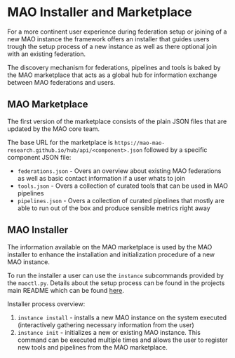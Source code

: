 # MAO Installer and Marketplace

For a more continent user experience during federation setup or joining of a new MAO instance the framework offers an installer that guides users trough the setup process of a new instance as well as there optional join with an existing federation.

The discovery mechanism for federations, pipelines and tools is baked by the MAO marketplace that acts as a global hub for information exchange between MAO federations and users.

## MAO Marketplace

The first version of the marketplace consists of the plain JSON files that are updated by the MAO core team.

The base URL for the marketplace is `https://mao-mao-research.github.io/hub/api/<component>.json` followed by a specific component JSON file:

- `federations.json` - Overs an overview about existing MAO federations as well as basic contact information if a user whats to join
- `tools.json` - Overs a collection of curated tools that can be used in MAO pipelines
- `pipelines.json` - Overs a collection of curated pipelines that mostly are able to run out of the box and produce sensible metrics right away

## MAO Installer

The information available on the MAO marketplace is used by the MAO installer to enhance the installation and initialization procedure of a new MAO instance.

To run the installer a user can use the `instance` subcommands provided by the `maoctl.py`. Details about the setup process can be found in the projects main README which can be found [here](../README.md).

Installer process overview:
1. `instance install` - installs a new MAO instance on the system executed (interactively gathering necessary information from the user)
2. `instance init` - initializes a new or existing MAO instance. This command can be executed multiple times and allows the user to register new tools and pipelines from the MAO marketplace.
